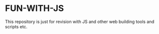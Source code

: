 # FUN-WITH-JS
This repository is just for revision with JS and other web building tools and scripts etc.
